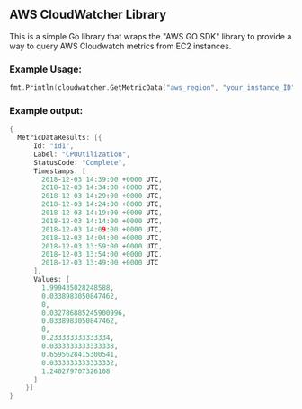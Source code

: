 ## AWS CloudWatcher Library ##

This is a simple Go library that wraps the "AWS GO SDK" library to provide a way to query AWS Cloudwatch metrics from EC2 instances.

### Example Usage: ###

```go
fmt.Println(cloudwatcher.GetMetricData("aws_region", "your_instance_ID"))
```

### Example output: ###

```go
{
  MetricDataResults: [{
      Id: "id1",
      Label: "CPUUtilization",
      StatusCode: "Complete",
      Timestamps: [
        2018-12-03 14:39:00 +0000 UTC,
        2018-12-03 14:34:00 +0000 UTC,
        2018-12-03 14:29:00 +0000 UTC,
        2018-12-03 14:24:00 +0000 UTC,
        2018-12-03 14:19:00 +0000 UTC,
        2018-12-03 14:14:00 +0000 UTC,
        2018-12-03 14:09:00 +0000 UTC,
        2018-12-03 14:04:00 +0000 UTC,
        2018-12-03 13:59:00 +0000 UTC,
        2018-12-03 13:54:00 +0000 UTC,
        2018-12-03 13:49:00 +0000 UTC
      ],
      Values: [
        1.999435028248588,
        0.0338983050847462,
        0,
        0.032786885245900996,
        0.0338983050847462,
        0,
        0.233333333333334,
        0.0333333333333338,
        0.6595628415300541,
        0.0333333333333332,
        1.240279707326108
      ]
    }]
}

```